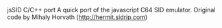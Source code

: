 jsSID C/C++ port
A quick port of the javascript C64 SID emulator.
Original code by Mihaly Horvath (http://hermit.sidrip.com)
